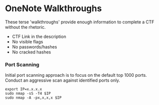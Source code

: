 # OneNote Walkthroughs
These terse 'walkthroughs' provide enough information to complete a CTF without the rhetoric.

- CTF Link in the description
- No visible flags
- No passwords/hashes
- No cracked hashes

### Port Scanning
Initial port scanning approach is to focus on the default top 1000 ports.
Conduct an aggressive scan against identified ports only.
```
export IP=x.x.x.x
sudo nmap -sS -T4 $IP
sudo nmap -A -px,x,x,x $IP
```
